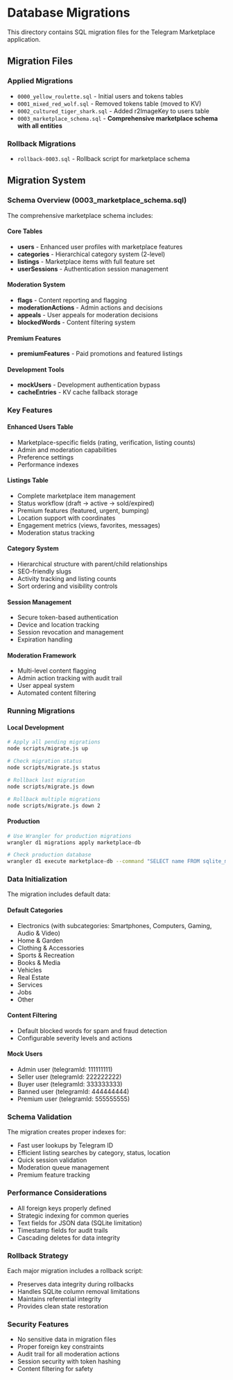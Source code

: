 # Database Migrations

This directory contains SQL migration files for the Telegram Marketplace application.

## Migration Files

### Applied Migrations
- `0000_yellow_roulette.sql` - Initial users and tokens tables
- `0001_mixed_red_wolf.sql` - Removed tokens table (moved to KV)
- `0002_cultured_tiger_shark.sql` - Added r2ImageKey to users table
- `0003_marketplace_schema.sql` - **Comprehensive marketplace schema with all entities**

### Rollback Migrations
- `rollback-0003.sql` - Rollback script for marketplace schema

## Migration System

### Schema Overview (0003_marketplace_schema.sql)

The comprehensive marketplace schema includes:

#### Core Tables
- **users** - Enhanced user profiles with marketplace features
- **categories** - Hierarchical category system (2-level)
- **listings** - Marketplace items with full feature set
- **userSessions** - Authentication session management

#### Moderation System
- **flags** - Content reporting and flagging
- **moderationActions** - Admin actions and decisions
- **appeals** - User appeals for moderation decisions
- **blockedWords** - Content filtering system

#### Premium Features
- **premiumFeatures** - Paid promotions and featured listings

#### Development Tools
- **mockUsers** - Development authentication bypass
- **cacheEntries** - KV cache fallback storage

### Key Features

#### Enhanced Users Table
- Marketplace-specific fields (rating, verification, listing counts)
- Admin and moderation capabilities
- Preference settings
- Performance indexes

#### Listings Table
- Complete marketplace item management
- Status workflow (draft → active → sold/expired)
- Premium features (featured, urgent, bumping)
- Location support with coordinates
- Engagement metrics (views, favorites, messages)
- Moderation status tracking

#### Category System
- Hierarchical structure with parent/child relationships
- SEO-friendly slugs
- Activity tracking and listing counts
- Sort ordering and visibility controls

#### Session Management
- Secure token-based authentication
- Device and location tracking
- Session revocation and management
- Expiration handling

#### Moderation Framework
- Multi-level content flagging
- Admin action tracking with audit trail
- User appeal system
- Automated content filtering

### Running Migrations

#### Local Development
```bash
# Apply all pending migrations
node scripts/migrate.js up

# Check migration status
node scripts/migrate.js status

# Rollback last migration
node scripts/migrate.js down

# Rollback multiple migrations
node scripts/migrate.js down 2
```

#### Production
```bash
# Use Wrangler for production migrations
wrangler d1 migrations apply marketplace-db

# Check production database
wrangler d1 execute marketplace-db --command "SELECT name FROM sqlite_master WHERE type='table';"
```

### Data Initialization

The migration includes default data:

#### Default Categories
- Electronics (with subcategories: Smartphones, Computers, Gaming, Audio & Video)
- Home & Garden
- Clothing & Accessories
- Sports & Recreation
- Books & Media
- Vehicles
- Real Estate
- Services
- Jobs
- Other

#### Content Filtering
- Default blocked words for spam and fraud detection
- Configurable severity levels and actions

#### Mock Users
- Admin user (telegramId: 111111111)
- Seller user (telegramId: 222222222)
- Buyer user (telegramId: 333333333)
- Banned user (telegramId: 444444444)
- Premium user (telegramId: 555555555)

### Schema Validation

The migration creates proper indexes for:
- Fast user lookups by Telegram ID
- Efficient listing searches by category, status, location
- Quick session validation
- Moderation queue management
- Premium feature tracking

### Performance Considerations

- All foreign keys properly defined
- Strategic indexing for common queries
- Text fields for JSON data (SQLite limitation)
- Timestamp fields for audit trails
- Cascading deletes for data integrity

### Rollback Strategy

Each major migration includes a rollback script:
- Preserves data integrity during rollbacks
- Handles SQLite column removal limitations
- Maintains referential integrity
- Provides clean state restoration

### Security Features

- No sensitive data in migration files
- Proper foreign key constraints
- Audit trail for all moderation actions
- Session security with token hashing
- Content filtering for safety